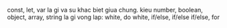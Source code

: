 const, let, var la gi va su khac biet giua chung.
kieu number, boolean, object, array, string la gi
vong lap: white, do white, if/else, if/else if/else, for